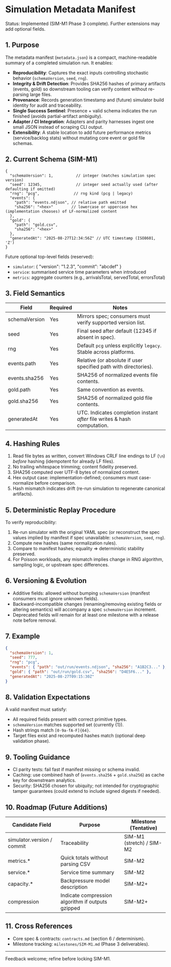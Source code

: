 # Simulation Metadata Manifest

Status: Implemented (SIM-M1 Phase 3 complete). Further extensions may add optional fields.

## 1. Purpose
The metadata manifest (`metadata.json`) is a compact, machine-readable summary of a completed simulation run. It enables:
- **Reproducibility**: Captures the exact inputs controlling stochastic behavior (`schemaVersion`, `seed`, `rng`).
- **Integrity & Drift Detection**: Provides SHA256 hashes of primary artifacts (events, gold) so downstream tooling can verify content without re-parsing large files.
- **Provenance**: Records generation timestamp and (future) simulator build identity for audit and traceability.
- **Single Success Sentinel**: Presence + valid schema indicates the run finished (avoids partial-artifact ambiguity).
- **Adapter / CI Integration**: Adapters and parity harnesses ingest one small JSON instead of scraping CLI output.
- **Extensibility**: A stable location to add future performance metrics (service/backlog stats) without mutating core event or gold file schemas.

## 2. Current Schema (SIM-M1)
```jsonc
{
  "schemaVersion": 1,          // integer (matches simulation spec version)
  "seed": 12345,               // integer seed actually used (after defaulting if omitted)
  "rng": "pcg",               // rng kind (pcg | legacy)
  "events": {
    "path": "events.ndjson", // relative path emitted
    "sha256": "<hex>"        // lowercase or uppercase hex (implementation chooses) of LF-normalized content
  },
  "gold": {
    "path": "gold.csv",
    "sha256": "<hex>"
  },
  "generatedAt": "2025-08-27T12:34:56Z" // UTC timestamp (ISO8601, 'Z')
}
```
Future optional top-level fields (reserved):
- `simulator`: { "version": "1.2.3", "commit": "abcdef" }
- `service`: summarised service time parameters when introduced
- `metrics`: aggregate counters (e.g., arrivalsTotal, servedTotal, errorsTotal)

## 3. Field Semantics
| Field | Required | Notes |
|-------|----------|-------|
| schemaVersion | Yes | Mirrors spec; consumers must verify supported version list. |
| seed | Yes | Final seed after default (12345 if absent in spec). |
| rng | Yes | Default `pcg` unless explicitly `legacy`. Stable across platforms. |
| events.path | Yes | Relative (or absolute if user specified path with directories). |
| events.sha256 | Yes | SHA256 of normalized events file contents. |
| gold.path | Yes | Same convention as events. |
| gold.sha256 | Yes | SHA256 of normalized gold file contents. |
| generatedAt | Yes | UTC. Indicates completion instant *after* file writes & hash computation. |

## 4. Hashing Rules
1. Read file bytes as written, convert Windows CRLF line endings to LF (`\n`) *before* hashing (idempotent for already LF files).
2. No trailing whitespace trimming; content fidelity preserved.
3. SHA256 computed over UTF-8 bytes of normalized content.
4. Hex output case: implementation-defined; consumers must case-normalize before comparison.
5. Hash mismatch indicates drift (re-run simulation to regenerate canonical artifacts).

## 5. Deterministic Replay Procedure
To verify reproducibility:
1. Re-run simulator with the original YAML spec (or reconstruct the spec values implied by manifest if spec unavailable: `schemaVersion`, `seed`, `rng`).
2. Compute new hashes (same normalization rules).
3. Compare to manifest hashes; equality => deterministic stability preserved.
4. For Poisson workloads, any mismatch implies change in RNG algorithm, sampling logic, or upstream spec differences.

## 6. Versioning & Evolution
- Additive fields: allowed without bumping `schemaVersion` (manifest consumers must ignore unknown fields).
- Backward-incompatible changes (renaming/removing existing fields or altering semantics) will accompany a spec `schemaVersion` increment.
- Deprecated fields will remain for at least one milestone with a release note before removal.

## 7. Example
```json
{
  "schemaVersion": 1,
  "seed": 777,
  "rng": "pcg",
  "events": { "path": "out/run/events.ndjson", "sha256": "A1B2C3..." },
  "gold": { "path": "out/run/gold.csv", "sha256": "D4E5F6..." },
  "generatedAt": "2025-08-27T09:15:30Z"
}
```

## 8. Validation Expectations
A valid manifest must satisfy:
- All required fields present with correct primitive types.
- `schemaVersion` matches supported set (currently {1}).
- Hash strings match `[0-9a-fA-F]{64}`.
- Target files exist and recomputed hashes match (optional deep validation phase).

## 9. Tooling Guidance
- CI parity tests: fail fast if manifest missing or schema invalid.
- Caching: use combined hash of (`events.sha256` + `gold.sha256`) as cache key for downstream analytics.
- Security: SHA256 chosen for ubiquity; not intended for cryptographic tamper guarantees (could extend to include signed digests if needed).

## 10. Roadmap (Future Additions)
| Candidate Field | Purpose | Milestone (Tentative) |
|-----------------|---------|-----------------------|
| simulator.version / commit | Traceability | SIM-M1 (stretch) / SIM-M2 |
| metrics.* | Quick totals without parsing CSV | SIM-M2 |
| service.* | Service time summary | SIM-M2 |
| capacity.* | Backpressure model description | SIM-M2+ |
| compression | Indicate compression algorithm if outputs gzipped | SIM-M2+ |

## 11. Cross References
- Core spec & contracts: `contracts.md` (section 6 / determinism).
- Milestone tracking: `milestones/SIM-M1.md` (Phase 3 deliverables).

---
Feedback welcome; refine before locking SIM-M1.
